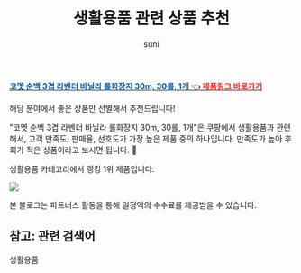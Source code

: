 ﻿---
layout: post
title:  "생활용품 관련 상품 추천" 
author: suni
categories: [ 생활용품 ]
tags: []
image: https://static.coupangcdn.com/image/retail/images/9832046468730-bf03a689-14e9-44b1-a27c-eeb3368b3856.jpg 
description: "쿠팡에서 관련 상품으로 가장 고객 선호도가 높은 제품 중 하나입니다."
---
<a href="https://link.coupang.com/re/AFFSDP?lptag=AF5011742&pageKey=261192458&itemId=816702952&vendorItemId=5077941266&traceid=V0-113-5875e3f7a89a609b"><b><font color='#01579B'>코멧 순백 3겹 라벤더 바닐라 롤화장지 30m, 30롤, 1개 </font></b>👈<b><font color='#f71919'> 제품링크 바로가기</font></b></a>

해당 분야에서 좋은 상품만 선별해서 추천드립니다!

"코멧 순백 3겹 라벤더 바닐라 롤화장지 30m, 30롤, 1개"은 쿠팡에서 생활용품과 관련해서, 고객 만족도, 판매율, 선호도가 가장 높은 제품 중의 하나입니다.
만족도가 높아 후회가 적은 상품이라고 보시면 됩니다. 🙂

생활용품 카테고리에서 랭킹  1위 제품입니다. 

<a href="https://link.coupang.com/re/AFFSDP?lptag=AF5011742&pageKey=261192458&itemId=816702952&vendorItemId=5077941266&traceid=V0-113-5875e3f7a89a609b"> <img src="https://static.coupangcdn.com/image/retail/images/9832046468730-bf03a689-14e9-44b1-a27c-eeb3368b3856.jpg"></a>

본 블로그는 파트너스 활동을 통해 일정액의 수수료를 제공받을 수 있습니다.

## 참고: 관련 검색어    
생활용품